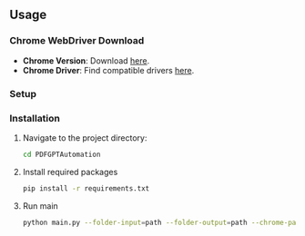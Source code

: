 
## Usage

### Chrome WebDriver Download
- **Chrome Version**: Download [here](https://drive.google.com/drive/folders/1x6BhvZXw6crDx2T89LDCnNjKLQtOFXHI?usp=sharing).
- **Chrome Driver**: Find compatible drivers [here](https://drive.google.com/drive/folders/1GanrcMx2esXAVUWFrlafIODYwnspbURm?usp=sharing).

### Setup
### Installation

1. Navigate to the project directory:

   ```bash
   cd PDFGPTAutomation
   ```
 
 2. Install required packages
    ```bash
    pip install -r requirements.txt
    ```
 3. Run main
    ```bash
    python main.py --folder-input=path --folder-output=path --chrome-path=path --chrome-driver=path
    ```